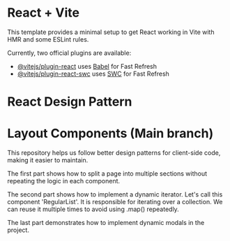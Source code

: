 # React + Vite

This template provides a minimal setup to get React working in Vite with HMR and some ESLint rules.

Currently, two official plugins are available:

- [@vitejs/plugin-react](https://github.com/vitejs/vite-plugin-react/blob/main/packages/plugin-react/README.md) uses [Babel](https://babeljs.io/) for Fast Refresh
- [@vitejs/plugin-react-swc](https://github.com/vitejs/vite-plugin-react-swc) uses [SWC](https://swc.rs/) for Fast Refresh

# React Design Pattern

# Layout Components (Main branch)
This repository helps us follow better design patterns for client-side code, making it easier to maintain.

The first part shows how to split a page into multiple sections without repeating the logic in each component.

The second part shows how to implement a dynamic iterator.
Let's call this component 'RegularList'. It is responsible for iterating over a collection. We can reuse it multiple times to avoid using .map() repeatedly.

The last part demonstrates how to implement dynamic modals in the project.

